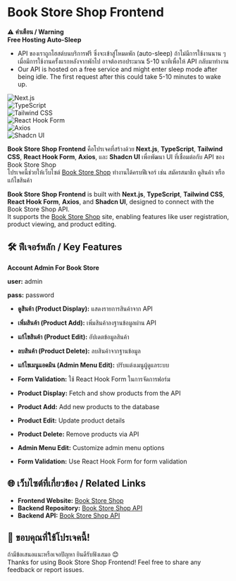 # Book Store Shop Frontend  

⚠️ **คำเตือน / Warning**  
**Free Hosting Auto-Sleep**  
- API ของเราถูกโฮสต์บนบริการฟรี ซึ่งจะเข้าสู่โหมดพัก (auto-sleep) ถ้าไม่มีการใช้งานนาน ๆ เมื่อมีการใช้งานครั้งแรกหลังจากพักไป อาจต้องรอประมาณ 5-10 นาทีเพื่อให้ API กลับมาทำงาน  
- Our API is hosted on a free service and might enter sleep mode after being idle. The first request after this could take 5-10 minutes to wake up.  

![Next.js](https://img.shields.io/badge/Next.js-000000?style=for-the-badge&logo=nextdotjs&logoColor=white)  
![TypeScript](https://img.shields.io/badge/TypeScript-3178C6?style=for-the-badge&logo=typescript&logoColor=white)  
![Tailwind CSS](https://img.shields.io/badge/Tailwind%20CSS-06B6D4?style=for-the-badge&logo=tailwindcss&logoColor=white)  
![React Hook Form](https://img.shields.io/badge/React%20Hook%20Form-6146E5?style=for-the-badge&logo=reacthookform&logoColor=white)  
![Axios](https://img.shields.io/badge/Axios-5A29E6?style=for-the-badge&logo=axios&logoColor=white)  
![Shadcn UI](https://img.shields.io/badge/Shadcn%20UI-F0F0F0?style=for-the-badge&logo=react&logoColor=black)  

**Book Store Shop Frontend** คือโปรเจคที่สร้างด้วย **Next.js**, **TypeScript**, **Tailwind CSS**, **React Hook Form**, **Axios**, และ **Shadcn UI** เพื่อพัฒนา UI ที่เชื่อมต่อกับ API ของ Book Store Shop  
โปรเจคนี้ช่วยให้เว็บไซต์ [Book Store Shop](https://books-store-shop.netlify.app) ทำงานได้ครบฟีเจอร์ เช่น สมัครสมาชิก ดูสินค้า หรือแก้ไขสินค้า  

**Book Store Shop Frontend** is built with **Next.js**, **TypeScript**, **Tailwind CSS**, **React Hook Form**, **Axios**, and **Shadcn UI**, designed to connect with the Book Store Shop API.  
It supports the [Book Store Shop](https://books-store-shop.netlify.app) site, enabling features like user registration, product viewing, and product editing.  

## 🛠 ฟีเจอร์หลัก / Key Features  
**Account Admin For Book Store**

**user:** admin

**pass:** password

- **ดูสินค้า (Product Display):** แสดงรายการสินค้าจาก API  
- **เพิ่มสินค้า (Product Add):** เพิ่มสินค้าลงฐานข้อมูลผ่าน API  
- **แก้ไขสินค้า (Product Edit):** อัปเดตข้อมูลสินค้า  
- **ลบสินค้า (Product Delete):** ลบสินค้าจากฐานข้อมูล  
- **แก้ไขเมนูแอดมิน (Admin Menu Edit):** ปรับแต่งเมนูผู้ดูแลระบบ  
- **Form Validation:** ใช้ React Hook Form ในการจัดการฟอร์ม  

- **Product Display:** Fetch and show products from the API  
- **Product Add:** Add new products to the database  
- **Product Edit:** Update product details  
- **Product Delete:** Remove products via API  
- **Admin Menu Edit:** Customize admin menu options  
- **Form Validation:** Use React Hook Form for form validation  

## 🌐 เว็บไซต์ที่เกี่ยวข้อง / Related Links  
- **Frontend Website:** [Book Store Shop](https://books-store-shop.netlify.app)  
- **Backend Repository:** [Book Store Shop API](https://github.com/Patiz-pao/book-store-api)  
- **Backend API:** [Book Store Shop API](https://book-store-api-4mpr.onrender.com)  

## 🙏 ขอบคุณที่ใช้โปรเจคนี้!  
ถ้ามีข้อเสนอแนะหรือเจอปัญหา ยินดีรับฟังเสมอ 😊  
Thanks for using Book Store Shop Frontend! Feel free to share any feedback or report issues.  
